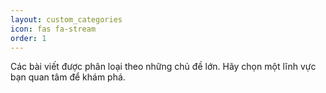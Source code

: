 ```yaml
---
layout: custom_categories
icon: fas fa-stream
order: 1
---
```


Các bài viết được phân loại theo những chủ đề lớn. Hãy chọn một lĩnh vực bạn quan tâm để khám phá.

